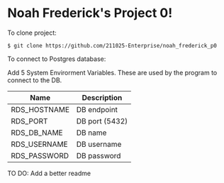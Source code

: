 # Noah Frederick's Project 0!

To clone project:
```
$ git clone https://github.com/211025-Enterprise/noah_frederick_p0
```
To connect to Postgres database: 

Add 5 System Envirorment Variables. These are used by the program to connect to the DB.

| Name  | Description |
| ------------- | ------------- |
| RDS_HOSTNAME  | DB endpoint  |
| RDS_PORT  | DB port (5432)  |
| RDS_DB_NAME  | DB name |
| RDS_USERNAME  | DB username  |
| RDS_PASSWORD  | DB password  |

TO DO: Add a better readme
